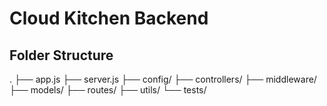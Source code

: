 # Cloud Kitchen Backend


## Folder Structure

.
├── app.js
├── server.js
├── config/
├── controllers/
├── middleware/
├── models/
├── routes/
├── utils/
└── tests/
```
